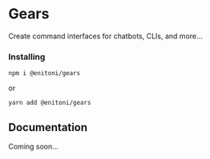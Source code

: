 # Gears

Create command interfaces for chatbots, CLIs, and more...

### Installing

```
npm i @enitoni/gears
```

or

```
yarn add @enitoni/gears
```

## Documentation

Coming soon...
